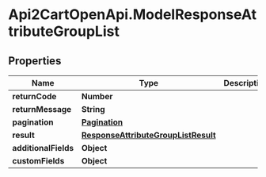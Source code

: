 # Api2CartOpenApi.ModelResponseAttributeGroupList

## Properties

Name | Type | Description | Notes
------------ | ------------- | ------------- | -------------
**returnCode** | **Number** |  | [optional] 
**returnMessage** | **String** |  | [optional] 
**pagination** | [**Pagination**](Pagination.md) |  | [optional] 
**result** | [**ResponseAttributeGroupListResult**](ResponseAttributeGroupListResult.md) |  | [optional] 
**additionalFields** | **Object** |  | [optional] 
**customFields** | **Object** |  | [optional] 


